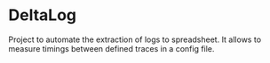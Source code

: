# DeltaLog
Project to automate the extraction of logs to spreadsheet. It allows to measure timings between defined traces in a config file.
